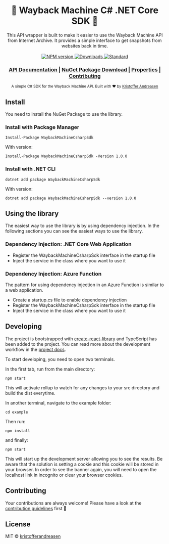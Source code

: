 <div align="center">
  <h1>💾 Wayback Machine C# .NET Core SDK 💾</h1>
</div>
<div align="center">
  This API wrapper is built to make it easier to use the Wayback Machine API from Internet Archive.
  It provides a simple interface to get snapshots from websites back in time.
</div>

<br />

<div align="center">
  <!-- NPM version -->
  <a href="https://www.npmjs.com/package/react-announcement">
    <img src="https://img.shields.io/npm/v/react-announcement.svg"
      alt="NPM version" />
  </a>
  <!-- Downloads -->
  <a href="https://www.npmjs.com/package/react-announcement">
    <img src="https://img.shields.io/npm/dt/react-announcement.svg"
      alt="Downloads" />
  </a>
  <!-- Standard -->
  <a href="https://standardjs.com">
    <img src="https://img.shields.io/badge/code_style-standard-brightgreen.svg"
      alt="Standard" />
  </a>
</div>

<div align="center">
  <h3>
    <a href="https://archive.org/help/wayback_api.php">
      API Documentation
    </a>
    <span> | </span>
    <a href="https://www.npmjs.com/package/react-announcement">
      NuGet Package Download
    </a>
    <span> | </span>
    <a href="https://github.com/kristofferandreasen/react-announcement#properties">
      Properties
    </a>
    <span> | </span>
    <a href="https://github.com/kristofferandreasen/react-announcement#contributing">
      Contributing
    </a>
  </h3>
</div>

<div align="center">
  <sub>A simple C# SDK for the Wayback Machine API. Built with ❤︎ by
  <a href="https://github.com/kristofferandreasen">Kristoffer Andreasen</a>
</div>

## Install

You need to install the NuGet Package to use the library.

### Install with Package Manager

```
Install-Package WaybackMachineCsharpSdk
```

With version:

```
Install-Package WaybackMachineCsharpSdk -Version 1.0.0
```

### Install with .NET CLI

```
dotnet add package WaybackMachineCsharpSdk
```

With version:

```
dotnet add package WaybackMachineCsharpSdk --version 1.0.0
```

## Using the library

The easiest way to use the library is by using dependency injection.
In the following sections you can see the easiest ways to use the library.

### Dependency Injection: .NET Core Web Application

* Register the WaybackMachineCsharpSdk interface in the startup file
* Inject the service in the class where you want to use it

### Dependency Injection: Azure Function

The pattern for using dependency injection in an Azure Function is similar to a web application.

* Create a startup.cs file to enable dependency injection
* Register the WaybackMachineCsharpSdk interface in the startup file
* Inject the service in the class where you want to use it

## Developing

The project is bootstrapped with [create-react-library](https://github.com/transitive-bullshit/create-react-library) and TypeScript has been added to the project. You can read more about the development workflow in the [project docs](https://github.com/transitive-bullshit/create-react-library).

To start developing, you need to open two terminals.

In the first tab, run from the main directory:
```
npm start
```
This will activate rollup to watch for any changes to your src directory and build the dist everytime.

In another terminal, navigate to the example folder:
```
cd example
```
Then run:
```
npm install
```
and finally:
```
npm start
```

This will start up the development server allowing you to see the results.
Be aware that the solution is setting a cookie and this cookie will be stored in your browser.
In order to see the banner again, you will need to open the localhost link in incognito or clear your browser cookies.

## Contributing

Your contributions are always welcome!
Please have a look at the [contribution guidelines](https://github.com/kristofferandreasen/wayback-machine-csharp-sdk/blob/master/CONTRIBUTING.md) first 🎉

## License

MIT © [kristofferandreasen](https://github.com/kristofferandreasen)